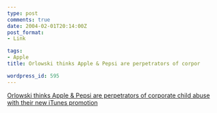 ```yaml
---
type: post
comments: true
date: 2004-02-01T20:14:00Z
post_format:
- Link

tags:
- Apple
title: Orlowski thinks Apple & Pepsi are perpetrators of corpor

wordpress_id: 595
---
```


[Orlowski thinks Apple & Pepsi are perpetrators of corporate child abuse with their new iTunes promotion](http://www.theregister.co.uk/content/6/35259.html)
